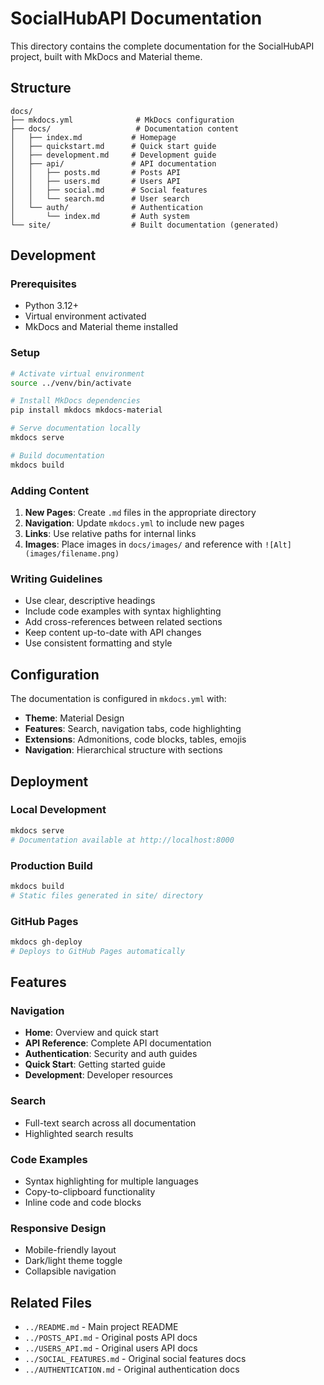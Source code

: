 # SocialHubAPI Documentation

This directory contains the complete documentation for the SocialHubAPI project, built with MkDocs and Material theme.

## Structure

```
docs/
├── mkdocs.yml              # MkDocs configuration
├── docs/                   # Documentation content
│   ├── index.md           # Homepage
│   ├── quickstart.md      # Quick start guide
│   ├── development.md     # Development guide
│   ├── api/               # API documentation
│   │   ├── posts.md       # Posts API
│   │   ├── users.md       # Users API
│   │   ├── social.md      # Social features
│   │   └── search.md      # User search
│   └── auth/              # Authentication
│       └── index.md       # Auth system
└── site/                  # Built documentation (generated)
```

## Development

### Prerequisites
- Python 3.12+
- Virtual environment activated
- MkDocs and Material theme installed

### Setup
```bash
# Activate virtual environment
source ../venv/bin/activate

# Install MkDocs dependencies
pip install mkdocs mkdocs-material

# Serve documentation locally
mkdocs serve

# Build documentation
mkdocs build
```

### Adding Content

1. **New Pages**: Create `.md` files in the appropriate directory
2. **Navigation**: Update `mkdocs.yml` to include new pages
3. **Links**: Use relative paths for internal links
4. **Images**: Place images in `docs/images/` and reference with `![Alt](images/filename.png)`

### Writing Guidelines

- Use clear, descriptive headings
- Include code examples with syntax highlighting
- Add cross-references between related sections
- Keep content up-to-date with API changes
- Use consistent formatting and style

## Configuration

The documentation is configured in `mkdocs.yml` with:

- **Theme**: Material Design
- **Features**: Search, navigation tabs, code highlighting
- **Extensions**: Admonitions, code blocks, tables, emojis
- **Navigation**: Hierarchical structure with sections

## Deployment

### Local Development
```bash
mkdocs serve
# Documentation available at http://localhost:8000
```

### Production Build
```bash
mkdocs build
# Static files generated in site/ directory
```

### GitHub Pages
```bash
mkdocs gh-deploy
# Deploys to GitHub Pages automatically
```

## Features

### Navigation
- **Home**: Overview and quick start
- **API Reference**: Complete API documentation
- **Authentication**: Security and auth guides
- **Quick Start**: Getting started guide
- **Development**: Developer resources

### Search
- Full-text search across all documentation
- Highlighted search results

### Code Examples
- Syntax highlighting for multiple languages
- Copy-to-clipboard functionality
- Inline code and code blocks

### Responsive Design
- Mobile-friendly layout
- Dark/light theme toggle
- Collapsible navigation

## Related Files

- `../README.md` - Main project README
- `../POSTS_API.md` - Original posts API docs
- `../USERS_API.md` - Original users API docs
- `../SOCIAL_FEATURES.md` - Original social features docs
- `../AUTHENTICATION.md` - Original authentication docs